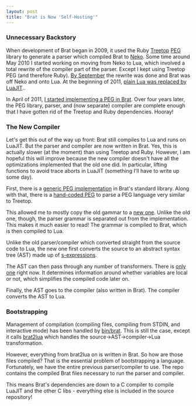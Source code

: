 ```yaml
---
layout: post
title: "Brat is Now 'Self-Hosting'"
---
```


### Unnecessary Backstory

When development of Brat began in 2009, it used the Ruby [Treetop](https://cjheath.github.io/treetop/) [PEG](https://en.wikipedia.org/wiki/Parsing_expression_grammar) library to generate a parser which compiled Brat to [Neko](http://nekovm.org/). Some time around May 2010 I started working on moving from Neko to Lua, which involved a total rewrite of the compiler part of the parser. Except I kept using Treetop PEG (and therefore Ruby). [By September](http://brat-lang.org//2010/09/13/rewrite-finished.html) the rewrite was done and Brat was off Neko and onto Lua. At the beginning of 2011, [plain Lua was replaced by LuaJIT](http://brat-lang.org//2011/01/24/luajit.html)..

In April of 2011, [I started implementing a PEG in Brat](http://brat-lang.org//2011/04/24/state-of-brat.html). Over four years later, the PEG library, parser, and (now separate) compiler are complete enough that I have gotten rid of the Treetop and Ruby dependencies. Hooray! 

### The New Compiler

Let's get this out of the way up front: Brat still compiles to Lua and runs on LuaJIT. But the parser and compiler are now written in Brat. Yes, this is actually slower (at the moment) than using Treetop and Ruby. However, I am hopeful this will improve because the new compiler doesn't have all the optimizations implemented that the old one did. In particular, lifting functions to avoid trace aborts in LuaJIT (something I'll have to write up some day).

First, there is a [generic PEG implementation](https://github.com/presidentbeef/brat/blob/bfae8473750b6a32e3b29aafc1cea7c6db953d03/stdlib/peg.brat) in Brat's standard library. Along with that, there is a [hand-coded PEG](https://github.com/presidentbeef/brat/blob/bfae8473750b6a32e3b29aafc1cea7c6db953d03/stdlib/peg_parser.brat) to parse a PEG language very similar to Treetop.

This allowed me to mostly copy the old gammar to a [new one](https://github.com/presidentbeef/brat/blob/bfae8473750b6a32e3b29aafc1cea7c6db953d03/parser/parser.peg). Unlike the old one, though, the parser grammar is separated out from the implementation. This makes it much easier to read! The grammar is compiled to Brat, which is then compiled to Lua.

Unlike the old parser/compiler which converted straight from the source code to Lua, the new one first converts the source to an abstract syntax tree (AST) made up of [s-expressions](https://github.com/presidentbeef/brat/blob/bfae8473750b6a32e3b29aafc1cea7c6db953d03/parser/sexp.brat).

The AST can then pass through any number of transformers. There is [only one](https://github.com/presidentbeef/brat/blob/bfae8473750b6a32e3b29aafc1cea7c6db953d03/parser/var_assigner.brat) right now. It determines information around whether variables are local or not, which simplifies the compiled code later on.

Finally, the AST goes to the compiler (also written in Brat). The compiler converts the AST to Lua.

### Bootstrapping

Management of compilation (compiling files, compiling from STDIN, and interactive mode) has been handled by [bin/brat](https://github.com/presidentbeef/brat/blob/bfae8473750b6a32e3b29aafc1cea7c6db953d03/bin/brat). This is still the case, except it calls [brat2lua](https://github.com/presidentbeef/brat/blob/bfae8473750b6a32e3b29aafc1cea7c6db953d03/parser/brat2lua.brat) which handles the source->AST->compiler->Lua transformation.

However, everything from brat2lua on is written in Brat. So how are those files compiled? That is the essential problem of bootstrapping a language. Fortunately, we have the entire previous parser/compiler to use. The repo contains the compiled Brat files necessary to run the parser and compiler.

This means Brat's dependencies are down to a C compiler to compile LuaJIT and the other C libs - everything else is included in the source repository!
